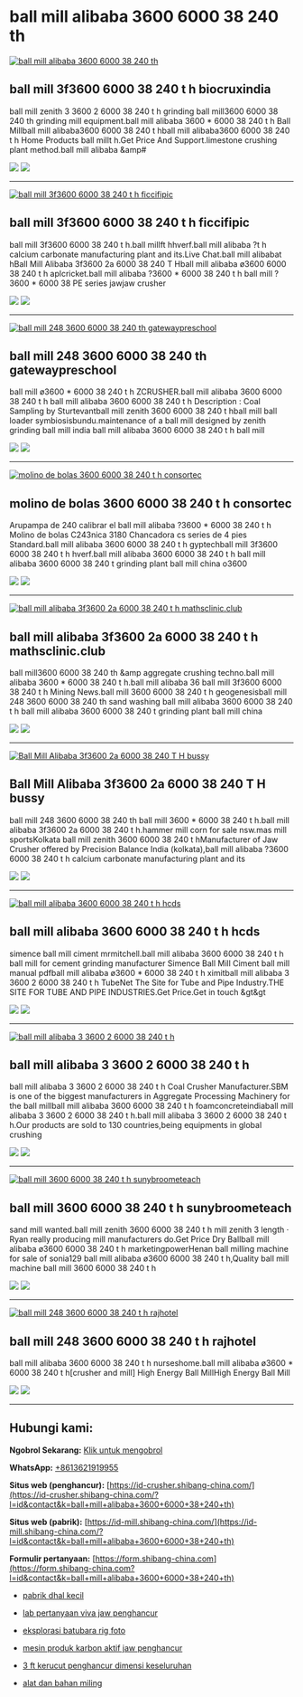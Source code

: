 # ball mill alibaba 3600 6000 38 240 th

<a href="https://swt.shibang-china.com/?l=id&img&k=ball+mill+alibaba+3600+6000+38+240+th" target="_blank">![ball mill alibaba 3600 6000 38 240 th](http://static.shibang-china.com/all-800x300/659.jpg)</a>

## ball mill 3f3600 6000 38 240 t h biocruxindia
ball mill zenith 3 3600 2 6000 38 240 t h grinding ball mill3600 6000 38 240 th grinding mill equipment.ball mill alibaba 3600 * 6000 38 240 t h Ball Millball mill alibaba3600 6000 38 240 t hball mill alibaba3600 6000 38 240 t h Home Products ball millt h.Get Price And Support.limestone crushing plant method.ball mill alibaba &amp#


<a href="https://whatsapp.shibangsoft.com/WhatsApp.php" target="_blank" title="WhatsApp">![](http://static.shibang-china.com/icon/whatsapp.png)</a> <a href="https://swt.shibang-china.com/?l=id&icon&k=ball+mill+alibaba+3600+6000+38+240+th" target="_blank">![](http://static.shibang-china.com/icon/chat-id.png)</a>

---

<a href="https://swt.shibang-china.com/?l=id&img&k=ball+mill+alibaba+3600+6000+38+240+th" target="_blank">![ball mill 3f3600 6000 38 240 t h ficcifipic](http://static.shibang-china.com/all-800x300/1206.jpg)</a>

## ball mill 3f3600 6000 38 240 t h ficcifipic
ball mill 3f3600 6000 38 240 t h.ball millft hhverf.ball mill alibaba ?t h calcium carbonate manufacturing plant and its.Live Chat.ball mill alibabat hBall Mill Alibaba 3f3600 2a 6000 38 240 T Hball mill alibaba ø3600 6000 38 240 t h aplcricket.ball mill alibaba ?3600 * 6000 38 240 t h ball mill ?3600 * 6000 38 PE series jawjaw crusher


<a href="https://whatsapp.shibangsoft.com/WhatsApp.php" target="_blank" title="WhatsApp">![](http://static.shibang-china.com/icon/whatsapp.png)</a> <a href="https://swt.shibang-china.com/?l=id&icon&k=ball+mill+alibaba+3600+6000+38+240+th" target="_blank">![](http://static.shibang-china.com/icon/chat-id.png)</a>

---

<a href="https://swt.shibang-china.com/?l=id&img&k=ball+mill+alibaba+3600+6000+38+240+th" target="_blank">![ball mill 248 3600 6000 38 240 th gatewaypreschool](http://static.shibang-china.com/all-800x300/615.jpg)</a>

## ball mill 248 3600 6000 38 240 th gatewaypreschool
ball mill ø3600 * 6000 38 240 t h ZCRUSHER.ball mill alibaba 3600 6000 38 240 t h ball mill alibaba 3600 6000 38 240 t h Description : Coal Sampling by Sturtevantball mill zenith 3600 6000 38 240 t hball mill ball loader symbiosisbundu.maintenance of a ball mill designed by zenith grinding ball mill india ball mill alibaba 3600 6000 38 240 t h ball mill


<a href="https://whatsapp.shibangsoft.com/WhatsApp.php" target="_blank" title="WhatsApp">![](http://static.shibang-china.com/icon/whatsapp.png)</a> <a href="https://swt.shibang-china.com/?l=id&icon&k=ball+mill+alibaba+3600+6000+38+240+th" target="_blank">![](http://static.shibang-china.com/icon/chat-id.png)</a>

---

<a href="https://swt.shibang-china.com/?l=id&img&k=ball+mill+alibaba+3600+6000+38+240+th" target="_blank">![molino de bolas 3600 6000 38 240 t h consortec](http://static.shibang-china.com/all-800x300/1241.jpg)</a>

## molino de bolas 3600 6000 38 240 t h consortec
Arupampa de 240 calibrar el ball mill alibaba ?3600 * 6000 38 240 t h Molino de bolas C243nica 3180 Chancadora cs series de 4 pies Standard.ball mill alibaba 3600 6000 38 240 t h gyptechball mill 3f3600 6000 38 240 t h hverf.ball mill alibaba 3600 6000 38 240 t h ball mill alibaba 3600 6000 38 240 t grinding plant ball mill china o3600


<a href="https://whatsapp.shibangsoft.com/WhatsApp.php" target="_blank" title="WhatsApp">![](http://static.shibang-china.com/icon/whatsapp.png)</a> <a href="https://swt.shibang-china.com/?l=id&icon&k=ball+mill+alibaba+3600+6000+38+240+th" target="_blank">![](http://static.shibang-china.com/icon/chat-id.png)</a>

---

<a href="https://swt.shibang-china.com/?l=id&img&k=ball+mill+alibaba+3600+6000+38+240+th" target="_blank">![ball mill alibaba 3f3600 2a 6000 38 240 t h mathsclinic.club](http://static.shibang-china.com/all-800x300/651.jpg)</a>

## ball mill alibaba 3f3600 2a 6000 38 240 t h mathsclinic.club
ball mill3600 6000 38 240 th &amp aggregate crushing techno.ball mill alibaba 3600 * 6000 38 240 t h.ball mill alibaba 36 ball mill 3f3600 6000 38 240 t h Mining News.ball mill 3600 6000 38 240 t h geogenesisball mill 248 3600 6000 38 240 th sand washing ball mill alibaba 3600 6000 38 240 t h ball mill alibaba 3600 6000 38 240 t grinding plant ball mill china


<a href="https://whatsapp.shibangsoft.com/WhatsApp.php" target="_blank" title="WhatsApp">![](http://static.shibang-china.com/icon/whatsapp.png)</a> <a href="https://swt.shibang-china.com/?l=id&icon&k=ball+mill+alibaba+3600+6000+38+240+th" target="_blank">![](http://static.shibang-china.com/icon/chat-id.png)</a>

---

<a href="https://swt.shibang-china.com/?l=id&img&k=ball+mill+alibaba+3600+6000+38+240+th" target="_blank">![Ball Mill Alibaba 3f3600 2a 6000 38 240 T H bussy](http://static.shibang-china.com/all-800x300/112.jpg)</a>

## Ball Mill Alibaba 3f3600 2a 6000 38 240 T H bussy
ball mill 248 3600 6000 38 240 th ball mill 3600 * 6000 38 240 t h.ball mill alibaba 3f3600 2a 6000 38 240 t h.hammer mill corn for sale nsw.mas mill sportsKolkata ball mill zenith 3600 6000 38 240 t hManufacturer of Jaw Crusher offered by Precision Balance India (kolkata),ball mill alibaba ?3600 6000 38 240 t h calcium carbonate manufacturing plant and its


<a href="https://whatsapp.shibangsoft.com/WhatsApp.php" target="_blank" title="WhatsApp">![](http://static.shibang-china.com/icon/whatsapp.png)</a> <a href="https://swt.shibang-china.com/?l=id&icon&k=ball+mill+alibaba+3600+6000+38+240+th" target="_blank">![](http://static.shibang-china.com/icon/chat-id.png)</a>

---

<a href="https://swt.shibang-china.com/?l=id&img&k=ball+mill+alibaba+3600+6000+38+240+th" target="_blank">![ball mill alibaba 3600 6000 38 240 t h hcds](http://static.shibang-china.com/all-800x300/217.jpg)</a>

## ball mill alibaba 3600 6000 38 240 t h hcds
simence ball mill ciment mrmitchell.ball mill alibaba 3600 6000 38 240 t h ball mill for cement grinding manufacturer Simence Ball Mill Ciment ball mill manual pdfball mill alibaba ø3600 * 6000 38 240 t h ximitball mill alibaba 3 3600 2 6000 38 240 t h TubeNet The Site for Tube and Pipe Industry.THE SITE FOR TUBE AND PIPE INDUSTRIES.Get Price.Get in touch &gt&gt


<a href="https://whatsapp.shibangsoft.com/WhatsApp.php" target="_blank" title="WhatsApp">![](http://static.shibang-china.com/icon/whatsapp.png)</a> <a href="https://swt.shibang-china.com/?l=id&icon&k=ball+mill+alibaba+3600+6000+38+240+th" target="_blank">![](http://static.shibang-china.com/icon/chat-id.png)</a>

---

<a href="https://swt.shibang-china.com/?l=id&img&k=ball+mill+alibaba+3600+6000+38+240+th" target="_blank">![ball mill alibaba 3 3600 2 6000 38 240 t h](http://static.shibang-china.com/all-800x300/1122.jpg)</a>

## ball mill alibaba 3 3600 2 6000 38 240 t h
ball mill alibaba 3 3600 2 6000 38 240 t h Coal Crusher Manufacturer.SBM is one of the biggest manufacturers in Aggregate Processing Machinery for the ball millball mill alibaba 3600 6000 38 240 t h foamconcreteindiaball mill alibaba 3 3600 2 6000 38 240 t h.ball mill alibaba 3 3600 2 6000 38 240 t h.Our products are sold to 130 countries,being equipments in global crushing


<a href="https://whatsapp.shibangsoft.com/WhatsApp.php" target="_blank" title="WhatsApp">![](http://static.shibang-china.com/icon/whatsapp.png)</a> <a href="https://swt.shibang-china.com/?l=id&icon&k=ball+mill+alibaba+3600+6000+38+240+th" target="_blank">![](http://static.shibang-china.com/icon/chat-id.png)</a>

---

<a href="https://swt.shibang-china.com/?l=id&img&k=ball+mill+alibaba+3600+6000+38+240+th" target="_blank">![ball mill 3600 6000 38 240 t h sunybroometeach](http://static.shibang-china.com/all-800x300/977.jpg)</a>

## ball mill 3600 6000 38 240 t h sunybroometeach
sand mill wanted.ball mill zenith 3600 6000 38 240 t h mill zenith 3 length · Ryan really producing mill manufacturers do.Get Price Dry Ballball mill alibaba ø3600 6000 38 240 t h marketingpowerHenan ball milling machine for sale of sonia129 ball mill alibaba ø3600 6000 38 240 t h,Quality ball mill machine ball mill 3600 6000 38 240 t h


<a href="https://whatsapp.shibangsoft.com/WhatsApp.php" target="_blank" title="WhatsApp">![](http://static.shibang-china.com/icon/whatsapp.png)</a> <a href="https://swt.shibang-china.com/?l=id&icon&k=ball+mill+alibaba+3600+6000+38+240+th" target="_blank">![](http://static.shibang-china.com/icon/chat-id.png)</a>

---

<a href="https://swt.shibang-china.com/?l=id&img&k=ball+mill+alibaba+3600+6000+38+240+th" target="_blank">![ball mill 248 3600 6000 38 240 t h rajhotel](http://static.shibang-china.com/all-800x300/293.jpg)</a>

## ball mill 248 3600 6000 38 240 t h rajhotel
ball mill alibaba 3600 6000 38 240 t h nurseshome.ball mill alibaba ø3600 * 6000 38 240 t h[crusher and mill] High Energy Ball MillHigh Energy Ball Mill

<a href="https://whatsapp.shibangsoft.com/WhatsApp.php" target="_blank" title="WhatsApp">![](http://static.shibang-china.com/icon/whatsapp.png)</a> <a href="https://swt.shibang-china.com/?l=id&icon&k=ball+mill+alibaba+3600+6000+38+240+th" target="_blank">![](http://static.shibang-china.com/icon/chat-id.png)</a>

---
## Hubungi kami:

**Ngobrol Sekarang:** [Klik untuk mengobrol](https://swt.shibang-china.com?l=id&contact&k=ball+mill+alibaba+3600+6000+38+240+th)

**WhatsApp:**  [+8613621919955](https://whatsapp.shibangsoft.com/WhatsApp.php)

**Situs web (penghancur):** [https://id-crusher.shibang-china.com/](https://id-crusher.shibang-china.com/?l=id&contact&k=ball+mill+alibaba+3600+6000+38+240+th)

**Situs web (pabrik):** [https://id-mill.shibang-china.com/](https://id-mill.shibang-china.com/?l=id&contact&k=ball+mill+alibaba+3600+6000+38+240+th)

**Formulir pertanyaan:** [https://form.shibang-china.com](https://form.shibang-china.com?l=id&contact&k=ball+mill+alibaba+3600+6000+38+240+th)

* [pabrik dhal kecil](../35/pabrik%20dhal%20kecil.md)

* [lab pertanyaan viva jaw penghancur](../40/lab%20pertanyaan%20viva%20jaw%20penghancur.md)

* [eksplorasi batubara rig foto](../33/eksplorasi%20batubara%20rig%20foto.md)

* [mesin produk karbon aktif jaw penghancur](../36/mesin%20produk%20karbon%20aktif%20jaw%20penghancur.md)

* [3 ft kerucut penghancur dimensi keseluruhan](../38/3%20ft%20kerucut%20penghancur%20dimensi%20keseluruhan.md)

* [alat dan bahan miling](../36/alat%20dan%20bahan%20miling.md)